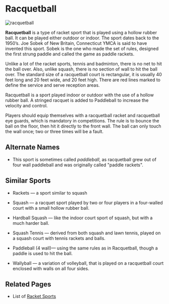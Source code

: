 

#  Racquetball

![racquetball](https://www.topendsports.com/sport/squash/images/racquetball-dive-pixabay.jpg)

**Racquetball**  is a type of racket sport that is played using a hollow rubber ball. It can be played either outdoor or indoor. The sport dates back to the 1950’s. Joe Sobek of New Britain, Connecticut YMCA is said to have invented this sport. Sobek is the one who made the set of rules, designed the first strung paddle and called the game as paddle rackets.

Unlike a lot of the racket sports,  tennis  and badminton, there is no net to hit the ball over. Also, unlike  squash, there is no section of wall to hit the ball over. The standard size of a racquetball court is rectangular, it is usually 40 feet long and 20 feet wide, and 20 feet high. There are red lines marked to define the service and serve reception areas.

Racquetball is a sport played indoor or outdoor with the use of a hollow rubber ball. A stringed racquet is added to Paddleball to increase the velocity and control.

Players should equip themselves with a racquetball racket and racquetball eye guards, which is mandatory in competitions. The rule is to bounce the ball on the floor, then hit it directly to the front wall. The ball can only touch the wall once; two or three times will be a fault.

## Alternate Names

-  This sport is sometimes called  _paddleball_, as racquetball grew out of  four wall paddleball  and was originally called "paddle rackets".

## Similar Sports

-  Rackets — a sport similar to squash

-  Squash  — a racquet sport played by two or four players in a four-walled court with a small hollow rubber ball.

-  Hardball Squash  — like the indoor court sport of squash, but with a much harder ball.

-  Squash Tennis — derived from both squash and lawn tennis, played on a squash court with tennis rackets and balls.

-  Paddleball (4 wall)— using the same rules as in Racquetball, though a paddle is used to hit the ball.

-  Wallyball  — a variation of volleyball, that is played on a racquetball court enclosed with walls on all four sides.

## Related Pages

-  List of  [Racket Sports](https://www.topendsports.com/sport/racquet-sports.htm)
